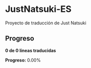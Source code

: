 # JustNatsuki-ES
Proyecto de traducción de Just Natsuki

## Progreso
<!-- PROGRESO_TRADUCCION_START -->
**0 de 0 líneas traducidas**

**Progreso:** 0.00%
<!-- PROGRESO_TRADUCCION_END -->